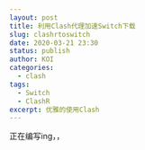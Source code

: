 ```yaml
---
layout: post
title: 利用Clash代理加速Switch下载
slug: clashrtoswitch
date: 2020-03-21 23:30
status: publish
author: KOI
categories: 
  - clash
tags:
  - Switch
  - ClashR
excerpt: 优雅的使用Clash
---
```


 正在编写ing，，